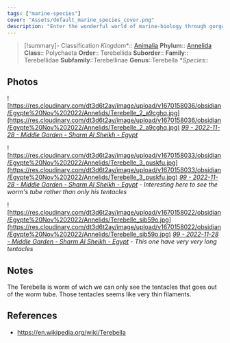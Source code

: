 ```yaml
---
tags: ["marine-species"]
cover: "Assets/default_marine_species_cover.png"
description: "Enter the wonderful world of marine-biology through gorgeous underwater pictures of marine animals."
---
```

> [!summary]- Classification
*Kingdom**:: [Animalia](Animalia.md)
**Phylum**:: [Annelida](Annelida.md)
**Class**:: Polychaeta
**Order**:: Terebellida
**Suborder**::
**Family**:: Terebellidae
**Subfamily**::Terebellinae
**Genus**::Terebella
**Species*::

## Photos
![https://res.cloudinary.com/dt3d6t2ay/image/upload/v1670158036/obsidian/Egypte%20Nov%202022/Annelids/Terebelle_2_a9cghq.jpg](https://res.cloudinary.com/dt3d6t2ay/image/upload/v1670158036/obsidian/Egypte%20Nov%202022/Annelids/Terebelle_2_a9cghq.jpg)
*[99 - 2022-11-28 - Middle Garden - Sharm Al Sheikh - Egypt](99%20-%202022-11-28%20-%20Middle%20Garden%20-%20Sharm%20Al%20Sheikh%20-%20Egypt.md)*

![https://res.cloudinary.com/dt3d6t2ay/image/upload/v1670158033/obsidian/Egypte%20Nov%202022/Annelids/Terebelle_3_puskfu.jpg](https://res.cloudinary.com/dt3d6t2ay/image/upload/v1670158033/obsidian/Egypte%20Nov%202022/Annelids/Terebelle_3_puskfu.jpg)
*[99 - 2022-11-28 - Middle Garden - Sharm Al Sheikh - Egypt](99%20-%202022-11-28%20-%20Middle%20Garden%20-%20Sharm%20Al%20Sheikh%20-%20Egypt.md) - Interesting here to see the worm's tube rather than only his tentacles*

![https://res.cloudinary.com/dt3d6t2ay/image/upload/v1670158022/obsidian/Egypte%20Nov%202022/Annelids/Terebelle_sib59o.jpg](https://res.cloudinary.com/dt3d6t2ay/image/upload/v1670158022/obsidian/Egypte%20Nov%202022/Annelids/Terebelle_sib59o.jpg)
*[99 - 2022-11-28 - Middle Garden - Sharm Al Sheikh - Egypt](99%20-%202022-11-28%20-%20Middle%20Garden%20-%20Sharm%20Al%20Sheikh%20-%20Egypt.md) - This one have very very long tentacles*
## Notes
The Terebella is worm of wich we can only see the tentacles that goes out of the worm tube. Those tentacles seems like very thin filaments. 

## References
- https://en.wikipedia.org/wiki/Terebella
